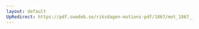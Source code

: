 ```yaml
---
layout: default
UpRedirect: https://pdf.swedeb.se/riksdagen-motions-pdf/1867/mot_1867__ak__00133.pdf
---
```

